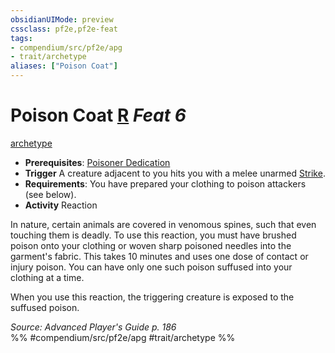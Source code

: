 ```yaml
---
obsidianUIMode: preview
cssclass: pf2e,pf2e-feat
tags:
- compendium/src/pf2e/apg
- trait/archetype
aliases: ["Poison Coat"]
---
```

# Poison Coat  [R](../../Rules/core-rulebook/chapter-9-playing-the-game.md#Actions "Reaction") *Feat 6*  
[archetype](../../Rules/traits/archetype.md)  

- **Prerequisites**: [Poisoner Dedication](poisoner-dedication-apg.md)
- **Trigger** A creature adjacent to you hits you with a melee unarmed [Strike](../../Rules/actions/strike.md).
- **Requirements**: You have prepared your clothing to poison attackers (see below).
- **Activity** Reaction

In nature, certain animals are covered in venomous spines, such that even touching them is deadly. To use this reaction, you must have brushed poison onto your clothing or woven sharp poisoned needles into the garment's fabric. This takes 10 minutes and uses one dose of contact or injury poison. You can have only one such poison suffused into your clothing at a time.

When you use this reaction, the triggering creature is exposed to the suffused poison.

*Source: Advanced Player's Guide p. 186*  
%% #compendium/src/pf2e/apg #trait/archetype %%